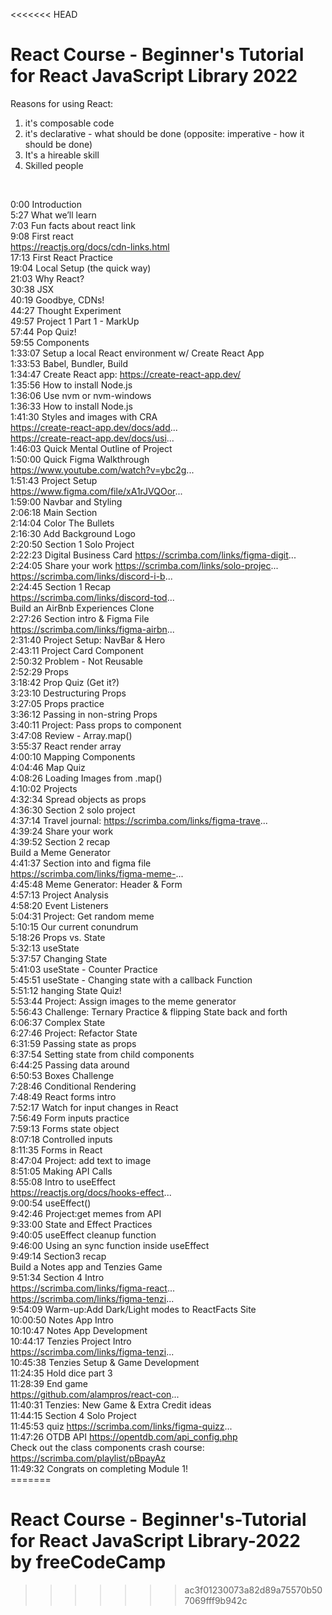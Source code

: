 <<<<<<< HEAD
# React Course - Beginner's Tutorial for React JavaScript Library 2022

Reasons for using React:<br /> 
1) it's composable code<br /> 
2) it's declarative - what should be done (opposite: imperative - how it should be done)
3) It's a hireable skill<br /> 
4) Skilled people 
<br /> 



0:00 Introduction <br /> 
5:27 What we’ll learn <br /> 
7:03 Fun facts about react link <br /> 
9:08 First react <br /> 
https://reactjs.org/docs/cdn-links.html <br /> 
17:13 First React Practice  <br /> 
19:04 Local Setup (the quick way) <br /> 
21:03 Why React? <br /> 
30:38 JSX <br /> 
40:19 Goodbye, CDNs! <br /> 
44:27 Thought Experiment <br /> 
49:57 Project 1 Part 1 - MarkUp <br /> 
57:44 Pop Quiz! <br /> 
59:55 Components <br /> 
1:33:07 Setup a local React environment w/ Create React App <br /> 
1:33:53 Babel, Bundler, Build <br /> 
1:34:47 Create React app: https://create-react-app.dev/ <br /> 
1:35:56 How to install Node.js <br /> 
1:36:06 Use nvm or nvm-windows <br /> 
1:36:33 How to install Node.js <br /> 
1:41:30 Styles and images with CRA <br /> 
https://create-react-app.dev/docs/add... <br /> 
https://create-react-app.dev/docs/usi... <br /> 
1:46:03 Quick Mental Outline of Project <br /> 
1:50:00 Quick Figma Walkthrough <br /> 
https://www.youtube.com/watch?v=ybc2g... <br /> 
1:51:43 Project Setup <br /> 
https://www.figma.com/file/xA1rJVQOor... <br /> 
1:59:00 Navbar and Styling  <br /> 
2:06:18 Main Section <br /> 
2:14:04 Color The Bullets <br /> 
2:16:30 Add Background Logo <br /> 
2:20:50 Section 1 Solo Project <br /> 
2:22:23 Digital Business Card https://scrimba.com/links/figma-digit... <br /> 
2:24:05 Share your work https://scrimba.com/links/solo-projec... https://scrimba.com/links/discord-i-b... <br /> 
2:24:45 Section 1 Recap <br /> 
https://scrimba.com/links/discord-tod... <br /> 
Build an AirBnb Experiences Clone <br /> 
2:27:26 Section intro & Figma File  <br /> 
https://scrimba.com/links/figma-airbn... <br /> 
2:31:40 Project Setup: NavBar & Hero <br /> 
2:43:11 Project Card Component <br /> 
2:50:32 Problem - Not Reusable <br /> 
2:52:29 Props <br /> 
3:18:42 Prop Quiz (Get it?) <br /> 
3:23:10 Destructuring Props <br /> 
3:27:05 Props practice <br /> 
3:36:12 Passing in non-string Props <br /> 
3:40:11 Project: Pass props to component <br /> 
3:47:08 Review - Array.map() <br /> 
3:55:37 React render array <br /> 
4:00:10 Mapping Components <br /> 
4:04:46 Map Quiz <br /> 
4:08:26 Loading Images from .map() <br /> 
4:10:02 Projects <br /> 
4:32:34 Spread objects as props <br /> 
4:36:30 Section 2 solo project <br /> 
4:37:14 Travel journal: https://scrimba.com/links/figma-trave... <br /> 
4:39:24 Share your work <br /> 
4:39:52 Section 2 recap <br /> 
Build a Meme Generator <br /> 
4:41:37 Section into and figma file <br /> 
https://scrimba.com/links/figma-meme-... <br /> 
4:45:48 Meme Generator: Header & Form <br /> 
4:57:13 Project Analysis <br /> 
4:58:20 Event Listeners <br /> 
5:04:31 Project: Get random meme <br /> 
5:10:15 Our current conundrum <br /> 
5:18:26 Props vs. State <br /> 
5:32:13 useState <br /> 
5:37:57 Changing State <br /> 
5:41:03 useState - Counter Practice <br /> 
5:45:51 useState - Changing state with a callback Function <br /> 
5:51:12 hanging State Quiz! <br /> 
5:53:44 Project: Assign images to the meme generator <br /> 
5:56:43 Challenge: Ternary Practice & flipping State back and forth <br /> 
6:06:37 Complex State <br /> 
6:27:46 Project: Refactor State <br /> 
6:31:59 Passing state as props <br /> 
6:37:54 Setting state from child components <br /> 
6:44:25 Passing data around <br /> 
6:50:53 Boxes Challenge <br /> 
7:28:46 Conditional Rendering <br /> 
7:48:49 React forms intro <br /> 
7:52:17 Watch for input changes in React <br /> 
7:56:49 Form inputs practice <br /> 
7:59:13 Forms state object <br /> 
8:07:18 Controlled inputs <br /> 
8:11:35 Forms in React <br /> 
8:47:04 Project: add text to image <br /> 
8:51:05 Making API Calls <br /> 
8:55:08 Intro to useEffect  <br /> 
https://reactjs.org/docs/hooks-effect... <br /> 
9:00:54 useEffect() <br /> 
9:42:46 Project:get memes from API <br /> 
9:33:00 State and Effect Practices <br /> 
9:40:05 useEffect cleanup function <br /> 
9:46:00 Using an sync function inside useEffect <br /> 
9:49:14 Section3 recap <br /> 
Build a Notes app and Tenzies Game <br /> 
9:51:34 Section 4 Intro <br /> 
https://scrimba.com/links/figma-react... <br /> 
https://scrimba.com/links/figma-tenzi... <br /> 
9:54:09 Warm-up:Add Dark/Light modes to ReactFacts Site <br /> 
10:00:50 Notes App Intro <br /> 
10:10:47 Notes App Development <br /> 
10:44:17 Tenzies Project Intro <br /> 
https://scrimba.com/links/figma-tenzi... <br /> 
10:45:38 Tenzies Setup & Game Development <br /> 
11:24:35 Hold dice part 3 <br /> 
11:28:39 End game <br /> 
https://github.com/alampros/react-con... <br /> 
11:40:31 Tenzies: New Game & Extra Credit ideas <br /> 
11:44:15 Section 4 Solo Project <br /> 
11:45:53 quiz https://scrimba.com/links/figma-quizz... <br /> 
11:47:26 OTDB API  https://opentdb.com/api_config.php <br /> 
Check out the class components crash course: https://scrimba.com/playlist/pBpayAz <br /> 
11:49:32 Congrats on completing Module 1! <br /> 
======= <br /> 
# React Course - Beginner's-Tutorial for React JavaScript Library-2022 by freeCodeCamp <br /> 
>>>>>>> ac3f01230073a82d89a75570b507069fff9b942c

